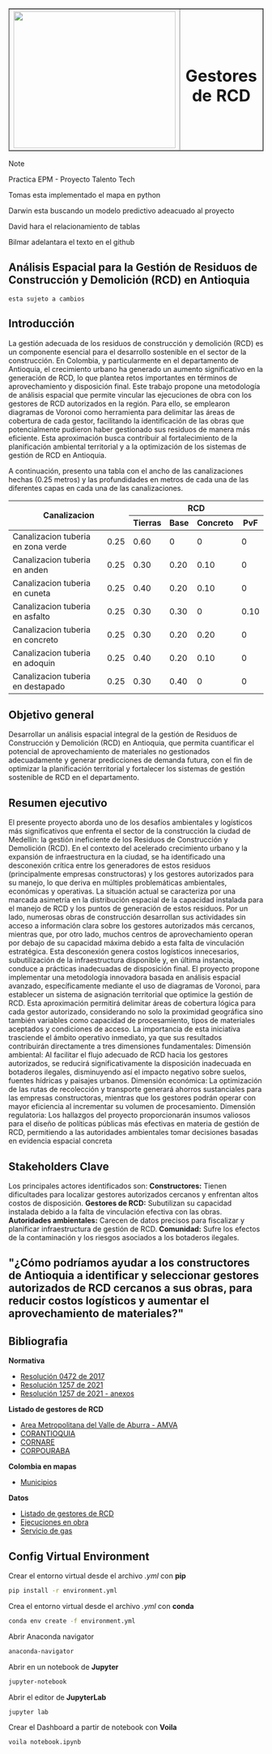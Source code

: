 <table border=1 border-collapse="collapse" width="100%">
  <thead>
    <th>
      <img src="https://static.wikia.nocookie.net/logopedia/images/5/52/EPM2007.png/revision/latest?cb=20210505181105&path-prefix=es" width="320px" height="270px" />
    </th>
    <th>
      <h1>Gestores de RCD</h1>
    </th>
  </thead>
</table>

> [!NOTE]
> Practica EPM - Proyecto Talento Tech
> 
> Tomas esta implementado el mapa en python
> 
> Darwin esta buscando un modelo predictivo adeacuado al proyecto
> 
> David hara el relacionamiento de tablas
> 
> Bilmar adelantara el texto en el github

## Análisis Espacial para la Gestión de Residuos de Construcción y Demolición (RCD) en Antioquia
    esta sujeto a cambios
    
## Introducción

La gestión adecuada de los residuos de construcción y demolición (RCD) es un componente esencial para el desarrollo sostenible en el sector de la construcción. En Colombia, y particularmente en el departamento de Antioquia, el crecimiento urbano ha generado un aumento significativo en la generación de RCD, lo que plantea retos importantes en términos de aprovechamiento y disposición final. Este trabajo propone una metodología de análisis espacial que permite vincular las ejecuciones de obra con los gestores de RCD autorizados en la región. Para ello, se emplearon diagramas de Voronoi como herramienta para delimitar las áreas de cobertura de cada gestor, facilitando la identificación de las obras que potencialmente pudieron haber gestionado sus residuos de manera más eficiente. Esta aproximación busca contribuir al fortalecimiento de la planificación ambiental territorial y a la optimización de los sistemas de gestión de RCD en Antioquia.

A continuación, presento una tabla con el ancho de las canalizaciones hechas (0.25 metros) y las profundidades en metros de cada una de las diferentes capas en cada una de las canalizaciones.

<table border-collapse="collapse">
    <thead>
        <tr>
            <th rowspan="2" colspan="2" style="text-align: center;">Canalizacion</th>
            <th colspan="4" style="text-align: center;">RCD</th>
        </tr>
        <tr>
            <th style="text-align: center;">Tierras</th>
            <th style="text-align: center;">Base</th>
            <th style="text-align: center;">Concreto</th>
            <th style="text-align: center;">PvF</th>
        </tr>
    </thead>
    <tbody>
        <tr>
            <td>Canalizacion tuberia en zona verde</td>
            <td>0.25</td>
            <td>0.60</td>
            <td>0</td>
            <td>0</td>
            <td>0</td>
        </tr>
        <tr>
            <td>Canalizacion tuberia en anden</td>
            <td>0.25</td>
            <td>0.30</td>
            <td>0.20</td>
            <td>0.10</td>
            <td>0</td>
        </tr>
        <tr>
            <td>Canalizacion tuberia en cuneta</td>
            <td>0.25</td>
            <td>0.40</td>
            <td>0.20</td>
            <td>0.10</td>
            <td>0</td>
        </tr>
        <tr>
            <td>Canalizacion tuberia en asfalto</td>
            <td>0.25</td>
            <td>0.30</td>
            <td>0.30</td>
            <td>0</td>
            <td>0.10</td>
        </tr>
        <tr>
            <td>Canalizacion tuberia en concreto</td>
            <td>0.25</td>
            <td>0.30</td>
            <td>0.20</td>
            <td>0.20</td>
            <td>0</td>
        </tr>
        <tr>
            <td>Canalizacion tuberia en adoquin</td>
            <td>0.25</td>
            <td>0.40</td>
            <td>0.20</td>
            <td>0.10</td>
            <td>0</td>
        </tr>
        <tr>
            <td>Canalizacion tuberia en destapado</td>
            <td>0.25</td>
            <td>0.30</td>
            <td>0.40</td>
            <td>0</td>
            <td>0</td>
        </tr>
    </tbody>
</table>

## Objetivo general 
Desarrollar un análisis espacial integral de la gestión de Residuos de Construcción y Demolición (RCD) en Antioquia, que permita cuantificar el potencial de aprovechamiento de materiales no gestionados adecuadamente y generar predicciones de demanda futura, con el fin de optimizar la planificación territorial y fortalecer los sistemas de gestión sostenible de RCD en el departamento.

## Resumen ejecutivo
El presente proyecto aborda uno de los desafíos ambientales y logísticos más significativos que enfrenta el sector de la construcción la ciudad de Medellín: la gestión ineficiente de los Residuos de Construcción y Demolición (RCD). En el contexto del acelerado crecimiento urbano y la expansión de infraestructura en la ciudad, se ha identificado una desconexión crítica entre los generadores de estos residuos (principalmente empresas constructoras) y los gestores autorizados para su manejo, lo que deriva en múltiples problemáticas ambientales, económicas y operativas.
La situación actual se caracteriza por una marcada asimetría en la distribución espacial de la capacidad instalada para el manejo de RCD y los puntos de generación de estos residuos. Por un lado, numerosas obras de construcción desarrollan sus actividades sin acceso a información clara sobre los gestores autorizados más cercanos, mientras que, por otro lado, muchos centros de aprovechamiento operan por debajo de su capacidad máxima debido a esta falta de vinculación estratégica. Esta desconexión genera costos logísticos innecesarios, subutilización de la infraestructura disponible y, en última instancia, conduce a prácticas inadecuadas de disposición final.
El proyecto propone implementar una metodología innovadora basada en análisis espacial avanzado, específicamente mediante el uso de diagramas de Voronoi, para establecer un sistema de asignación territorial que optimice la gestión de RCD. Esta aproximación permitirá delimitar áreas de cobertura lógica para cada gestor autorizado, considerando no solo la proximidad geográfica sino también variables como capacidad de procesamiento, tipos de materiales aceptados y condiciones de acceso.
La importancia de esta iniciativa trasciende el ámbito operativo inmediato, ya que sus resultados contribuirán directamente a tres dimensiones fundamentales:
Dimensión ambiental: Al facilitar el flujo adecuado de RCD hacia los gestores autorizados, se reducirá significativamente la disposición inadecuada en botaderos ilegales, disminuyendo así el impacto negativo sobre suelos, fuentes hídricas y paisajes urbanos.
Dimensión económica: La optimización de las rutas de recolección y transporte generará ahorros sustanciales para las empresas constructoras, mientras que los gestores podrán operar con mayor eficiencia al incrementar su volumen de procesamiento.
Dimensión regulatoria: Los hallazgos del proyecto proporcionarán insumos valiosos para el diseño de políticas públicas más efectivas en materia de gestión de RCD, permitiendo a las autoridades ambientales tomar decisiones basadas en evidencia espacial concreta

## Stakeholders Clave
Los principales actores identificados son:
**Constructores:** Tienen dificultades para localizar gestores autorizados cercanos y enfrentan altos costos de disposición.
**Gestores de RCD:** Subutilizan su capacidad instalada debido a la falta de vinculación efectiva con las obras.
**Autoridades ambientales:** Carecen de datos precisos para fiscalizar y planificar infraestructura de gestión de RCD.
**Comunidad:** Sufre los efectos de la contaminación y los riesgos asociados a los botaderos ilegales.

## "¿Cómo podríamos ayudar a los constructores de Antioquia a identificar y seleccionar gestores autorizados de RCD cercanos a sus obras, para reducir costos logísticos y aumentar el aprovechamiento de materiales?"

## Bibliografia

**Normativa**

* [Resolución 0472 de 2017](https://www.minambiente.gov.co/wp-content/uploads/2021/10/resolucion-0472-de-2017.pdf)
* [Resolución 1257 de 2021](https://www.minambiente.gov.co/wp-content/uploads/2021/12/Resolucion-1257-de-2021.pdf)
* [Resolución 1257 de 2021 - anexos](https://www.minambiente.gov.co/wp-content/uploads/2021/12/Resolucion-1257-de-2021-Anexos.pdf)

**Listado de gestores de RCD**

* [Area Metropolitana del Valle de Aburra - AMVA](https://www.metropol.gov.co/ambiental/residuos-solidos/Paginas/RCD.aspx)
* [CORANTIOQUIA](https://www.corantioquia.gov.co/wp-content/uploads/2024/07/LISTADO-DE-GESTORES-DE-RCD-version-3-07-2024.pdf)
* [CORNARE](https://www.cornare.gov.co/residuos/rcd/Gestores_RCD_Agosto_2024.pdf)
* [CORPOURABA]()

**Colombia en mapas**

* [Municipios](https://www.colombiaenmapas.gov.co/)

**Datos**

* [Listado de gestores de RCD](./DATA/GestoresRCD.csv)
* [Ejecuciones en obra](./DATA/Items.csv)
* [Servicio de gas](./DATA/subregiones.csv)

## Config Virtual Environment

Crear el entorno virtual desde el archivo *.yml* con **pip**

```bash
pip install -r environment.yml
```

Crea el entorno virtual desde el archivo *.yml* con **conda**

```bash
conda env create -f environment.yml
```

Abrir Anaconda navigator

```bash
anaconda-navigator
```

Abrir en un notebook de **Jupyter**

```bash
jupyter-notebook
```

Abrir el editor de **JupyterLab**

```bash
jupyter lab
```

Crear el Dashboard a partir de notebook con **Voila**

```bash
voila notebook.ipynb
```

